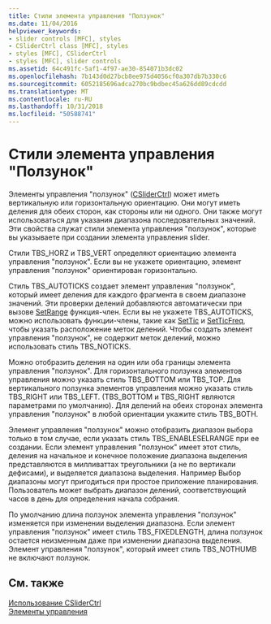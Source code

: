 ```yaml
---
title: Стили элемента управления "Ползунок"
ms.date: 11/04/2016
helpviewer_keywords:
- slider controls [MFC], styles
- CSliderCtrl class [MFC], styles
- styles [MFC], CSliderCtrl
- styles [MFC], slider controls
ms.assetid: 64c491fc-5af1-4f97-ae30-854071b3dc02
ms.openlocfilehash: 7b143d0d27bcb8ee975d4056cf0a307db7b330c6
ms.sourcegitcommit: 6052185696adca270bc9bdbec45a626dd89cdcdd
ms.translationtype: MT
ms.contentlocale: ru-RU
ms.lasthandoff: 10/31/2018
ms.locfileid: "50588741"
---
```

# <a name="slider-control-styles"></a>Стили элемента управления "Ползунок"

Элементы управления "ползунок" ([CSliderCtrl](../mfc/reference/csliderctrl-class.md)) может иметь вертикальную или горизонтальную ориентацию. Они могут иметь деления для обеих сторон, как стороны или ни одного. Они также могут использоваться для указания диапазона последовательных значений. Эти свойства служат стили элемента управления "ползунок", которые вы указываете при создании элемента управления slider.

Стили TBS_HORZ и TBS_VERT определяют ориентацию элемента управления "ползунок". Если вы не укажете ориентацию, элемент управления "ползунок" ориентирован горизонтально.

Стиль TBS_AUTOTICKS создает элемент управления "ползунок", который имеет деления для каждого фрагмента в своем диапазоне значений. Эти проверки делений добавляются автоматически при вызове [SetRange](../mfc/reference/csliderctrl-class.md#setrange) функция-член. Если вы не укажете TBS_AUTOTICKS, можно использовать функции-члены, такие как [SetTic](../mfc/reference/csliderctrl-class.md#settic) и [SetTicFreq](../mfc/reference/csliderctrl-class.md#setticfreq), чтобы указать расположение меток делений. Чтобы создать элемент управления "ползунок", не содержит меток делений, можно использовать стиль TBS_NOTICKS.

Можно отобразить деления на один или оба границы элемента управления "ползунок". Для горизонтального ползунка элементов управления можно указать стиль TBS_BOTTOM или TBS_TOP. Для вертикального ползунка элементов управления можно указать стиль TBS_RIGHT или TBS_LEFT. (TBS_BOTTOM и TBS_RIGHT являются параметрами по умолчанию). Для делений на обеих сторонах элемента управления "ползунок" в любой ориентации укажите стиль TBS_BOTH.

Элемент управления "ползунок" можно отобразить диапазон выбора только в том случае, если указать стиль TBS_ENABLESELRANGE при ее создании. Если элемент управления "ползунок" имеет этот стиль, деления на начальное и конечное положение диапазона выделения представляются в милливаттах треугольники (а не по вертикали дефисами), и выделяется диапазона выделения. Например Выбор диапазоны могут пригодиться при простое приложение планирования. Пользователь может выбрать диапазон делений, соответствующий часов в день для определения начала собрания.

По умолчанию длина ползунок элемента управления "ползунок" изменяется при изменении выделения диапазона. Если элемент управления "ползунок" имеет стиль TBS_FIXEDLENGTH, длина ползунок остается неизменным даже при изменении диапазона выделения. Элемент управления "ползунок", который имеет стиль TBS_NOTHUMB не включают ползунок.

## <a name="see-also"></a>См. также

[Использование CSliderCtrl](../mfc/using-csliderctrl.md)<br/>
[Элементы управления](../mfc/controls-mfc.md)

